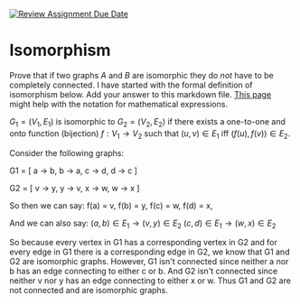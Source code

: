 [![Review Assignment Due Date](https://classroom.github.com/assets/deadline-readme-button-24ddc0f5d75046c5622901739e7c5dd533143b0c8e959d652212380cedb1ea36.svg)](https://classroom.github.com/a/QM7QGF1q)
# Isomorphism

Prove that if two graphs $A$ and $B$ are isomorphic they do *not* have to
be completely connected. I have started with the formal definition of
isomorphism below. Add your answer to this markdown file. [This
page](https://docs.github.com/en/get-started/writing-on-github/working-with-advanced-formatting/writing-mathematical-expressions)
might help with the notation for mathematical expressions.

$G_1=(V_1 , E_1)$ is isomorphic to $G_2 = (V_2, E_2)$ if there exists a
one-to-one and onto function (bijection) $f: V_1 \rightarrow V_2$ such that $(u,v)
\in E_1$ iff $(f(u),f(v)) \in E_2$.

Consider the following graphs: 

G1 = [
    a -> b, b -> a,
    c -> d, d -> c
]

G2 = [
    v -> y, y -> v, 
    x -> w, w -> x
]

So then we can say:
f(a) = v,
f(b) = y,
f(c) = w,
f(d) = x,

And we can also say: 
$(a, b) \in E_1 \rightarrow (v,y) \in E_2$
$(c, d) \in E_1 \rightarrow (w,x) \in E_2$

So because every vertex in G1 has a corresponding vertex in G2 and for every edge in G1 there is a corresponding edge in G2, we know that G1 and G2 are isomorphic graphs. However, G1 isn't connected since neither a nor b has an edge connecting to either c or b. And G2 isn't connected since neither v nor y has an edge connecting to either x or w. Thus G1 and G2 are not connected and are isomorphic graphs.